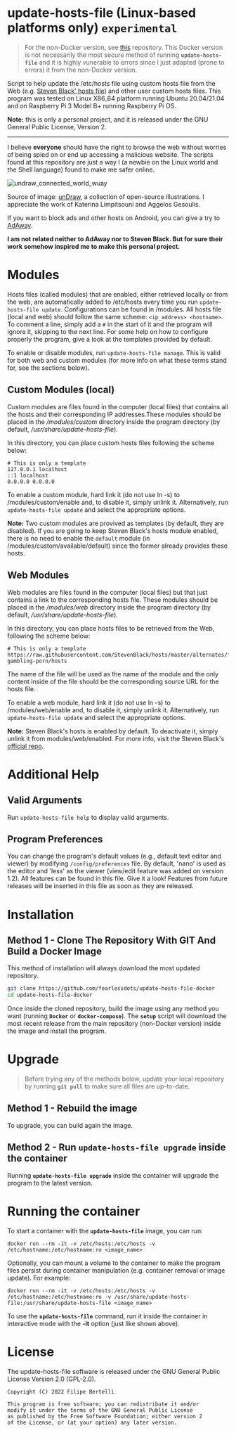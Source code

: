 # update-hosts-file (Linux-based platforms only) **`experimental`**

> For the non-Docker version, see [this](https://github.com/fearlessdots/update-hosts-file) repository. This Docker version is not necessarily the most secure method of running **`update-hosts-file`** and it is highly vunerable to errors since I just adapted (prone to errors) it from the non-Docker version.

Script to help update the /etc/hosts file using custom hosts file from the Web (e.g. [Steven Black' hosts file](https://github.com/StevenBlack/hosts/ )) and other user custom hosts files. This program was tested on Linux X86_64 platform running Ubuntu 20.04/21.04 and on Raspberry Pi 3 Model B+ running Raspberry Pi OS.

**Note:** this is only a personal project, and it is released under the GNU General Public License, Version 2.

---

I believe **everyone** should have the right to browse the web without worries of being spied on or end up accessing a malicious website. The scripts found at this repository are just a way I (a newbie on the Linux world and the Shell language) found to make me safer online.

![undraw_connected_world_wuay](https://user-images.githubusercontent.com/63175560/123716784-d6a4b080-d851-11eb-9c1d-f7fb3054f609.png)

Source of image: [unDraw](https://undraw.co), a collection of open-source illustrations. I appreciate the work of Katerina Limpitsouni and Aggelos Gesoulis.

If you want to block ads and other hosts on Android, you can give a try to [AdAway](https://github.com/AdAway/adaway.github.io).

**I am not related neither to AdAway nor to Steven Black. But for sure their work somehow inspired me to make this personal project.**

# Modules
Hosts files (called modules) that are enabled, either retrieved locally or from the web, are automatically added to /etc/hosts every time you run `update-hosts-file update`. Configurations can be found in /modules. All hosts file (local and web) should follow the same scheme:
`<ip_address> <hostname>`. To comment a line, simply add a `#` in the start of it and the program will ignore it, skipping to the next line. For some help on how to configure properly the program, give a look at the templates provided by default.

To enable or disable modules, run `update-hosts-file manage`. This is valid for both web and custom modules (for more info on what these terms stand for, see the sections below). 

## Custom Modules (local)

Custom modules are files found in the computer (local files) that contains all the hosts and their corresponding IP addresses.These modules should be placed in the */modules/custom* directory inside the program directory (by default, */usr/share/update-hosts-file*).

In this directory, you can place custom hosts files following the scheme below:
```
# This is only a template
127.0.0.1 localhost
::1 localhost
0.0.0.0 0.0.0.0
```
To enable a custom module, hard link it (do not use ln -s) to /modules/custom/enable and, to disable it, simply unlink it. Alternatively, run `update-hosts-file update` and select the appropriate options.

**Note:** Two custom modules are provived as templates (by default, they are disabled). If you are going to keep Steven Black's hosts module enabled, there is no need to enable the `default` module (in /modules/custom/available/default) since the former already provides these hosts.

## Web Modules

Web modules are files found in the computer (local files) but that just contains a link to the corresponding hosts file. These modules should be placed in the */modules/web* directory inside the program directory (by default, */usr/share/update-hosts-file*).

In this directory, you can place hosts files to be retrieved from the Web, following the scheme below:
```
# This is only a template
https://raw.githubusercontent.com/StevenBlack/hosts/master/alternates/fakenews-gambling-porn/hosts
```
The name of the file will be used as the name of the module and the only content inside of the file should be the corresponding source URL for the hosts file. 
  
To enable a web module, hard link it (do not use ln -s) to /modules/web/enable and, to disable it, simply unlink it. Alternatively, run `update-hosts-file update` and select the appropriate options.

**Note:** Steven Black's hosts is enabled by default. To deactivate it, simply unlink it from modules/web/enabled. For more info, visit the Steven Black's [official repo](https://github.com/StevenBlack/hosts/).

# Additional Help

## Valid Arguments
Run `update-hosts-file help` to display valid arguments.

## Program Preferences
You can change the program's default values (e.g., default text editor and viewer) by modifying `/config/preferences` file. By default, 'nano' is used as the editor and 'less' as the viewer (view/edit feature was added on version 1.2). All features can be found in this file. Give it a look! Features from future releases will be inserted in this file as soon as they are released.

# Installation

## Method 1 - Clone The Repository With GIT And Build a Docker Image
This method of installation will always download the most updated repository.

```bash
git clone https://github.com/fearlessdots/update-hosts-file-docker
cd update-hosts-file-docker
```
Once inside the cloned repository, build the image using any method you want (running **`Docker`** or **`docker-compose`**). The **`setup`** script will download the most recent release from the main repository (non-Docker version) inside the image and install the program.

# Upgrade

> Before trying any of the methods below, update your local repository by running **`git pull`** to make sure all files are up-to-date.

## Method 1 - Rebuild the image
To upgrade, you can build again the image.

## Method 2 - Run `update-hosts-file upgrade` inside the container
Running **`update-hosts-file upgrade`** inside the container will upgrade the program to the latest version.

# Running the container

To start a container with the **`update-hosts-file`** image, you can run:

```shell
docker run --rm -it -v /etc/hosts:/etc/hosts -v /etc/hostname:/etc/hostname:ro <image_name>
```

Optionally, you can mount a volume to the container to make the program files persist during container manipulation (e.g. container removal or image update). For example:

```shell
docker run --rm -it -v /etc/hosts:/etc/hosts -v /etc/hostname:/etc/hostname:ro -v /usr/share/update-hosts-file:/usr/share/update-hosts-file <image_name>
```

To use the **`update-hosts-file`** command, run it inside the container in interactive mode with the **-it** option (just like shown above).


# License
The update-hosts-file software is released under the GNU General Public License Version 2.0 (GPL-2.0).

```
Copyright (C) 2022 Filipe Bertelli

This program is free software; you can redistribute it and/or
modify it under the terms of the GNU General Public License
as published by the Free Software Foundation; either version 2
of the License, or (at your option) any later version.
```
